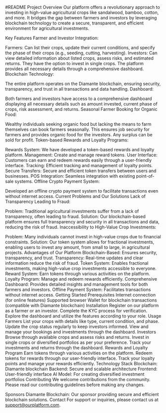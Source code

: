 #README
Project Overview
Our platform offers a revolutionary approach to investing in high-value agricultural crops like sandalwood, bamboo, cotton, and more. It bridges the gap between farmers and investors by leveraging blockchain technology to create a secure, transparent, and efficient environment for agricultural investments.

Key Features
Farmer and Investor Integration:

Farmers: Can list their crops, update their current conditions, and specify the phase of their crops (e.g., seeding, cutting, harvesting).
Investors: Can view detailed information about listed crops, assess risks, and estimated returns. They have the option to invest in single crops. The platform provides all necessary details through a comprehensive dashboard.
Blockchain Technology:

The entire platform operates on the Diamante blockchain, ensuring security, transparency, and trust in all transactions and data handling.
Dashboard:

Both farmers and investors have access to a comprehensive dashboard displaying all necessary details such as amount invested, current phase of crops, risk assessment, and returns.
Seasonal Farmer Booking for Organic Food:

Wealthy individuals seeking organic food but lacking the means to farm themselves can book farmers seasonally. This ensures job security for farmers and provides organic food for the investors. Any surplus can be sold for profit.
Token-based Rewards and Loyalty Programs:

Rewards System: We have developed a token-based rewards and loyalty platform.
Management: Create and manage reward tokens.
User Interface: Customers can earn and redeem rewards easily through a user-friendly interface.
Tracking: Efficient tracking and management of loyalty points.
Secure Transfers: Secure and efficient token transfers between users and businesses.
POS Integration: Seamless integration with existing point-of-sale systems.
Offline Crypto Payment System:

Developed an offline crypto payment system to facilitate transactions even without internet access.
Current Problems and Our Solutions
Lack of Transparency Leading to Fraud:

Problem: Traditional agricultural investments suffer from a lack of transparency, often leading to fraud.
Solution: Our blockchain-based platform ensures full transparency and security in all transactions and data, reducing the risk of fraud.
Inaccessibility to High-Value Crop Investments:

Problem: Many individuals cannot invest in high-value crops due to financial constraints.
Solution: Our token system allows for fractional investments, enabling users to invest any amount, from small to large, in agricultural projects.
Advantages of Our Platform
Blockchain-Based: Ensures security, transparency, and trust.
Transparency: Real-time updates and clear information reduce the risk of fraud.
Token System: Enables fractional investments, making high-value crop investments accessible to everyone.
Reward System: Earn tokens through various activities on the platform.
Loyalty Program: Manage and redeem rewards efficiently.
Comprehensive Dashboard: Provides detailed insights and management tools for both farmers and investors.
Offline Payment System: Facilitates transactions without internet access.
Getting Started
Prerequisites
Internet connection (for online features)
Supported browser
Wallet for blockchain transactions (compatible with Diamante blockchain)
Installation
Register on our platform as a farmer or an investor.
Complete the KYC process for verification.
Explore the dashboard and utilize the features according to your role.
Usage
Farmers
List your crops with details like type, current condition, and phase.
Update the crop status regularly to keep investors informed.
View and manage your bookings and investments through the dashboard.
Investors
Browse through available crops and assess risks and returns.
Invest in single crops or diversified portfolios as per your preference.
Track your investments and returns through the dashboard.
Rewards and Loyalty Program
Earn tokens through various activities on the platform.
Redeem tokens for rewards through our user-friendly interface.
Track your loyalty points and manage your rewards efficiently.
Technology Stack
Blockchain: Diamante blockchain
Backend: Secure and scalable architecture
Frontend: User-friendly interface
AI Model: For creating diversified investment portfolios
Contributing
We welcome contributions from the community. Please read our contributing guidelines before making any changes.

Sponsors
Diamante Blockchain: Our sponsor providing secure and efficient blockchain solutions.
Contact
For support or inquiries, please contact us at support@ourplatform.com.

